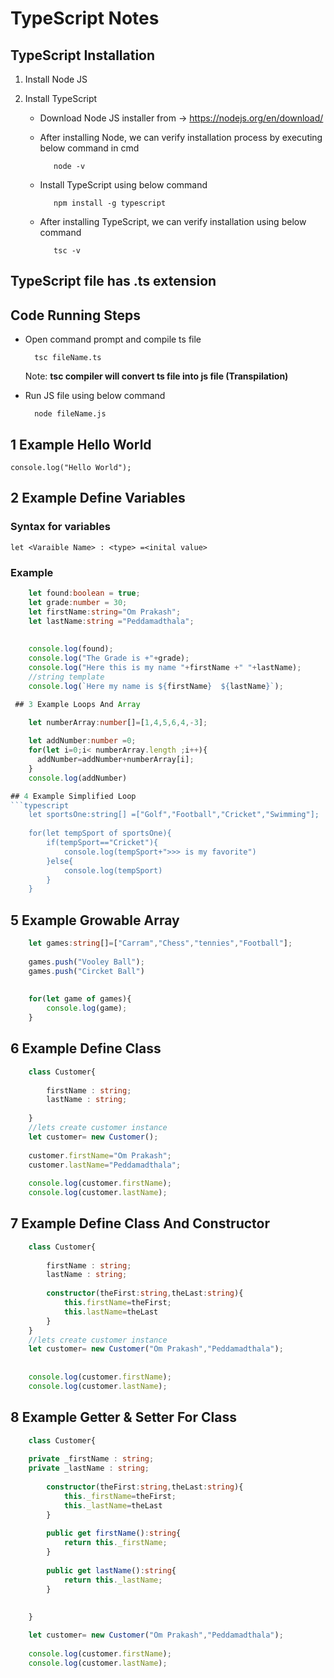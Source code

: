 # TypeScript Notes


## TypeScript Installation

1) Install Node JS

2) Install TypeScript


   - Download Node JS installer from -> https://nodejs.org/en/download/

   - After installing Node, we can verify installation process by executing below command   in cmd

			node -v

   - Install TypeScript using below command

			npm install -g typescript

   - After installing TypeScript, we can verify installation using below command

			tsc -v
			


## TypeScript file has .ts extension 

## Code Running Steps


- Open command prompt and compile ts file

		tsc fileName.ts

    Note: **tsc compiler will convert ts file into js file (Transpilation)**

- Run JS file using below command

		node fileName.js



## 1 Example Hello World

	console.log("Hello World");
	
## 2 Example Define Variables

### Syntax for variables

	let <Varaible Name> : <type> =<inital value>

### Example
```typescript
	let found:boolean = true;
	let grade:number = 30;
	let firstName:string="Om Prakash";
	let lastName:string ="Peddamadthala";
	
	
	console.log(found);
	console.log("The Grade is +"+grade);
	console.log("Here this is my name "+firstName +" "+lastName);
	//string template
	console.log(`Here my name is ${firstName}  ${lastName}`);
```	
```typescript	
 ## 3 Example Loops And Array

	let numberArray:number[]=[1,4,5,6,4,-3];
	 
	let addNumber:number =0;
	for(let i=0;i< numberArray.length ;i++){
	  addNumber=addNumber+numberArray[i];
	}
	console.log(addNumber)

## 4 Example Simplified Loop
```typescript
	let sportsOne:string[] =["Golf","Football","Cricket","Swimming"];
	
	for(let tempSport of sportsOne){
	    if(tempSport=="Cricket"){
	        console.log(tempSport+">>> is my favorite")
	    }else{
	        console.log(tempSport)
	    }
	}
```
## 5 Example Growable Array
```typescript
	let games:string[]=["Carram","Chess","tennies","Football"];
	
	games.push("Vooley Ball");
	games.push("Circket Ball")
	
	
	for(let game of games){
	    console.log(game);
	}
```
## 6 Example Define Class
```typescript
	class Customer{
	    
	    firstName : string;
	    lastName : string;
	  
	}
	//lets create customer instance
	let customer= new Customer();
	
	customer.firstName="Om Prakash";
	customer.lastName="Peddamadthala";
	
	console.log(customer.firstName);
	console.log(customer.lastName);
```
	
## 7 Example Define Class And Constructor
```typescript
	class Customer{
	
	    firstName : string;
	    lastName : string;
	  
	    constructor(theFirst:string,theLast:string){
	        this.firstName=theFirst;
	        this.lastName=theLast
	    }
	}
	//lets create customer instance
	let customer= new Customer("Om Prakash","Peddamadthala");
	
	
	console.log(customer.firstName);
	console.log(customer.lastName);
```	

## 8 Example Getter & Setter For Class

```typescript
	class Customer{
	    
	private _firstName : string;
	private _lastName : string;
	  
	    constructor(theFirst:string,theLast:string){
	        this._firstName=theFirst;
	        this._lastName=theLast
	    }
	
	    public get firstName():string{
	        return this._firstName;
	    }
	
	    public get lastName():string{
	        return this._lastName;
	    }
	
	
	}

	let customer= new Customer("Om Prakash","Peddamadthala");
	
	console.log(customer.firstName);
	console.log(customer.lastName);
```
